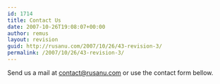 ```yaml
---
id: 1714
title: Contact Us
date: 2007-10-26T19:08:07+00:00
author: remus
layout: revision
guid: http://rusanu.com/2007/10/26/43-revision-3/
permalink: /2007/10/26/43-revision-3/
---
```

Send us a mail at <contact@rusanu.com> or use the contact form bellow.  
<!--gb_contact_form-->
